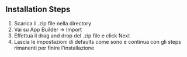 Installation Steps
------------------------------------
1. Scarica il .zip file nella directory
2. Vai su App Builder -> Import
3. Effettua il drag and drop del .zip file e click Next
4. Lascia le impostazioni di defaults come sono e continua con gli steps rimanenti per finire l'installazione

